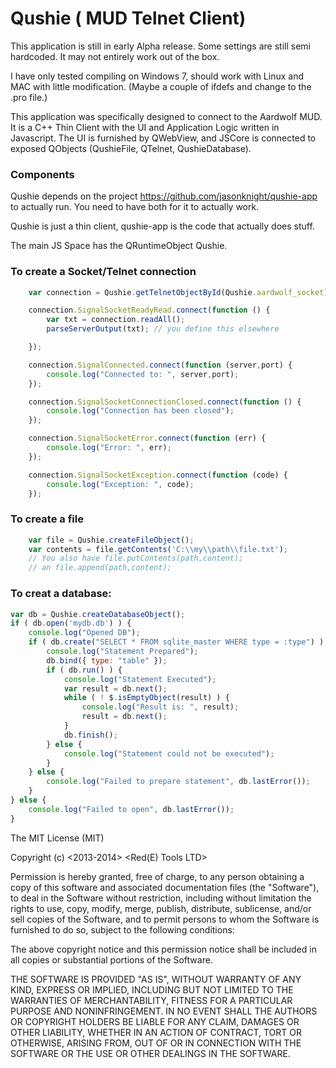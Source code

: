 # Qushie ( MUD Telnet Client)

This application is still in early Alpha release. Some settings
are still semi hardcoded. It may not entirely work out of the box.

I have only tested compiling on Windows 7, should work with Linux
and MAC with little modification. (Maybe a couple of ifdefs and
change to the .pro file.)

This application was specifically designed to connect to the
Aardwolf MUD. It is a C++ Thin Client with the UI and Application
Logic written in Javascript. The UI is furnished by QWebView, and
JSCore is connected to exposed QObjects (QushieFile, QTelnet, QushieDatabase).

### Components

Qushie depends on the project https://github.com/jasonknight/qushie-app to
actually run. You need to have both for it to actually work.

Qushie is just a thin client, qushie-app is the code that actually
does stuff.

The main JS Space has the QRuntimeObject Qushie.

### To create a Socket/Telnet connection

```javascript
	var connection = Qushie.getTelnetObjectById(Qushie.aardwolf_socket);

	connection.SignalSocketReadyRead.connect(function () {
		var txt = connection.readAll();
		parseServerOutput(txt); // you define this elsewhere

	});

	connection.SignalConnected.connect(function (server,port) {
		console.log("Connected to: ", server,port);
	});

	connection.SignalSocketConnectionClosed.connect(function () {
		console.log("Connection has been closed");
	});

	connection.SignalSocketError.connect(function (err) {
		console.log("Error: ", err);
	});

	connection.SignalSocketException.connect(function (code) {
		console.log("Exception: ", code);
	});
```

### To create a file

```javascript
	var file = Qushie.createFileObject();
	var contents = file.getContents('C:\\my\\path\\file.txt');
	// You also have file.putContents(path,content);
	// an file.append(path,content);
```

### To creat a database:

```javascript
var db = Qushie.createDatabaseObject();
if ( db.open('mydb.db') ) {
	console.log("Opened DB");
	if ( db.create("SELECT * FROM sqlite_master WHERE type = :type") ) {
		console.log("Statement Prepared");
		db.bind({ type: "table" });
		if ( db.run() ) {
			console.log("Statement Executed");
			var result = db.next();
			while ( ! $.isEmptyObject(result) ) {
				console.log("Result is: ", result);
				result = db.next();
			}
			db.finish();
		} else {
			console.log("Statement could not be executed");
		}
	} else {
		console.log("Failed to prepare statement", db.lastError());
	}
} else {
	console.log("Failed to open", db.lastError());
}
```

The MIT License (MIT)

Copyright (c) <2013-2014> <Red(E) Tools LTD>

Permission is hereby granted, free of charge, to any person obtaining a copy
of this software and associated documentation files (the "Software"), to deal
in the Software without restriction, including without limitation the rights
to use, copy, modify, merge, publish, distribute, sublicense, and/or sell
copies of the Software, and to permit persons to whom the Software is
furnished to do so, subject to the following conditions:

The above copyright notice and this permission notice shall be included in
all copies or substantial portions of the Software.

THE SOFTWARE IS PROVIDED "AS IS", WITHOUT WARRANTY OF ANY KIND, EXPRESS OR
IMPLIED, INCLUDING BUT NOT LIMITED TO THE WARRANTIES OF MERCHANTABILITY,
FITNESS FOR A PARTICULAR PURPOSE AND NONINFRINGEMENT. IN NO EVENT SHALL THE
AUTHORS OR COPYRIGHT HOLDERS BE LIABLE FOR ANY CLAIM, DAMAGES OR OTHER
LIABILITY, WHETHER IN AN ACTION OF CONTRACT, TORT OR OTHERWISE, ARISING FROM,
OUT OF OR IN CONNECTION WITH THE SOFTWARE OR THE USE OR OTHER DEALINGS IN
THE SOFTWARE.